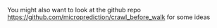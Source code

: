 You might also want to look at the github repo https://github.com/microprediction/crawl_before_walk for some ideas